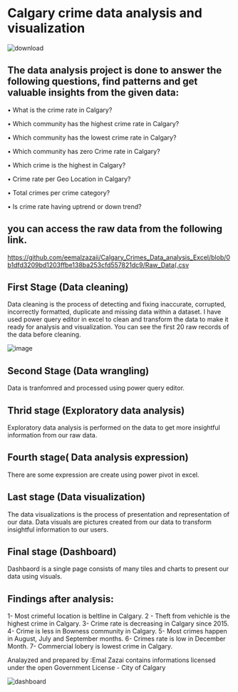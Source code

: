 # Calgary crime data analysis and visualization
![download](https://github.com/user-attachments/assets/d782c344-33a4-48d4-989e-e0ce0c6d7f85)
## The data analysis project is done to answer the following questions, find patterns and get valuable insights from the given data:
• What is the crime rate in Calgary?

• Which community has the highest crime rate in Calgary?

• Which community has the lowest crime rate in Calgary?

• Which community has zero Crime rate in Calgary?

• Which crime is the highest in Calgary?

• Crime rate per Geo Location in Calgary?

• Total crimes per crime category?

• Is crime rate having uptrend or down trend?

## you can access the raw data from the following link.
https://github.com/eemalzazaii/Calgary_Crimes_Data_analysis_Excel/blob/0b1dfd3209bd1203ffbe138ba253cfd557821dc9/Raw_Data(.csv 
## First Stage (Data cleaning)
Data cleaning is the process of detecting and fixing inaccurate, corrupted, incorrectly formatted, duplicate and missing data within a dataset. I have used power query editor in excel to clean and transform the data to make it ready for analysis and visualization. You can see the first 20 raw records of the data before cleaning.

![image](https://github.com/user-attachments/assets/2825d48a-e829-49d6-a248-b3d04101b2e6)

## Second Stage (Data wrangling)
Data is tranfomred and processed using power query editor.

## Thrid stage (Exploratory data analysis)
Exploratory data analysis is performed on the data to get more insightful information from our raw data.

## Fourth stage( Data analysis expression)
There are some expression are create using power pivot in excel. 

## Last stage (Data visualization)
The data visualizations is the process of presentation and representation of our data. Data visuals are pictures created from our data to transform insightful information to our users.

## Final stage (Dashboard)
Dashbaord is a single page consists of many tiles and charts to present our data using visuals.

## Findings after analysis:
1- Most crimeful location is beltline in Calgary.
2 - Theft from vehichle is the highest crime in Calgary.
3- Crime rate is decreasing in Calgary since 2015.
4- Crime is less in Bowness community in Calgary.
5- Most crimes happen in August, July and September months.
6- Crimes rate is low in December Month.
7- Commercial lobery is lowest crime in Calgary. 



Analayzed and prepared by :Emal Zazai
contains informations licensed under the open Government License - City of Calgary


![dashboard](https://github.com/user-attachments/assets/17690150-7ea1-4ef1-b9ff-3e6c3884d603)
